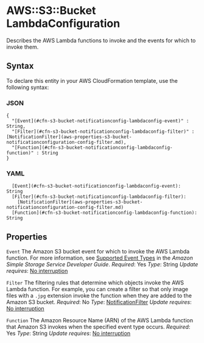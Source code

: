 # AWS::S3::Bucket LambdaConfiguration<a name="aws-properties-s3-bucket-notificationconfig-lambdaconfig"></a>

Describes the AWS Lambda functions to invoke and the events for which to invoke them\.

## Syntax<a name="aws-properties-s3-bucket-notificationconfig-lambdaconfig-syntax"></a>

To declare this entity in your AWS CloudFormation template, use the following syntax:

### JSON<a name="aws-properties-s3-bucket-notificationconfig-lambdaconfig-syntax.json"></a>

```
{
  "[Event](#cfn-s3-bucket-notificationconfig-lambdaconfig-event)" : String,
  "[Filter](#cfn-s3-bucket-notificationconfig-lambdaconfig-filter)" : [NotificationFilter](aws-properties-s3-bucket-notificationconfiguration-config-filter.md),
  "[Function](#cfn-s3-bucket-notificationconfig-lambdaconfig-function)" : String
}
```

### YAML<a name="aws-properties-s3-bucket-notificationconfig-lambdaconfig-syntax.yaml"></a>

```
  [Event](#cfn-s3-bucket-notificationconfig-lambdaconfig-event): String
  [Filter](#cfn-s3-bucket-notificationconfig-lambdaconfig-filter):
    [NotificationFilter](aws-properties-s3-bucket-notificationconfiguration-config-filter.md)
  [Function](#cfn-s3-bucket-notificationconfig-lambdaconfig-function): String
```

## Properties<a name="aws-properties-s3-bucket-notificationconfig-lambdaconfig-properties"></a>

`Event`  <a name="cfn-s3-bucket-notificationconfig-lambdaconfig-event"></a>
The Amazon S3 bucket event for which to invoke the AWS Lambda function\. For more information, see [Supported Event Types](https://docs.aws.amazon.com/AmazonS3/latest/dev/NotificationHowTo.html) in the *Amazon Simple Storage Service Developer Guide*\.
*Required*: Yes
*Type*: String
*Update requires*: [No interruption](https://docs.aws.amazon.com/AWSCloudFormation/latest/UserGuide/using-cfn-updating-stacks-update-behaviors.html#update-no-interrupt)

`Filter`  <a name="cfn-s3-bucket-notificationconfig-lambdaconfig-filter"></a>
The filtering rules that determine which objects invoke the AWS Lambda function\. For example, you can create a filter so that only image files with a `.jpg` extension invoke the function when they are added to the Amazon S3 bucket\.
*Required*: No
*Type*: [NotificationFilter](aws-properties-s3-bucket-notificationconfiguration-config-filter.md)
*Update requires*: [No interruption](https://docs.aws.amazon.com/AWSCloudFormation/latest/UserGuide/using-cfn-updating-stacks-update-behaviors.html#update-no-interrupt)

`Function`  <a name="cfn-s3-bucket-notificationconfig-lambdaconfig-function"></a>
The Amazon Resource Name \(ARN\) of the AWS Lambda function that Amazon S3 invokes when the specified event type occurs\.
*Required*: Yes
*Type*: String
*Update requires*: [No interruption](https://docs.aws.amazon.com/AWSCloudFormation/latest/UserGuide/using-cfn-updating-stacks-update-behaviors.html#update-no-interrupt)
